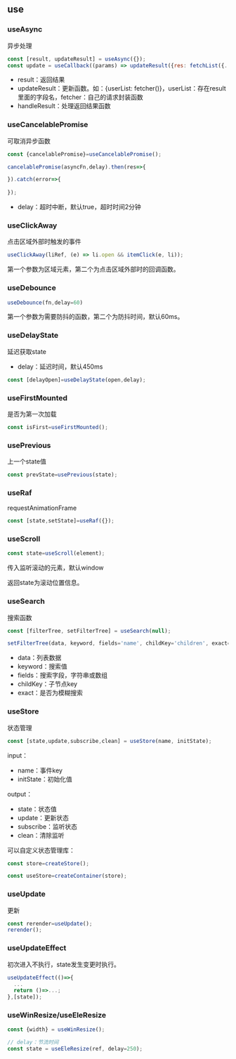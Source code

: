 ## use


### useAsync

异步处理

```jsx
const [result, updateResult] = useAsync({});
const update = useCallback((params) => updateResult({res: fetchList({...commonParams, ...params})}, handleResult), []);

```

- result：返回结果
- updateResult：更新函数。如：{userList: fetcher()}，userList：存在result里面的字段名，fetcher：自己的请求封装函数
- handleResult：处理返回结果函数

### useCancelablePromise

可取消异步函数

```jsx
const {cancelablePromise}=useCancelablePromise();

cancelablePromise(asyncFn,delay).then(res=>{

}).catch(error=>{
  
});

```

- delay：超时中断，默认true，超时时间2分钟

### useClickAway

点击区域外部时触发的事件

```jsx
useClickAway(liRef, (e) => li.open && itemClick(e, li));

```

第一个参数为区域元素，第二个为点击区域外部时的回调函数。

### useDebounce

```jsx
useDebounce(fn,delay=60)

```

第一个参数为需要防抖的函数，第二个为防抖时间，默认60ms。

### useDelayState

延迟获取state

- delay：延迟时间，默认450ms

```jsx
const [delayOpen]=useDelayState(open,delay);

```

### useFirstMounted

是否为第一次加载

```jsx
const isFirst=useFirstMounted();

```

### usePrevious

上一个state值

```jsx
const prevState=usePrevious(state);

```

### useRaf

requestAnimationFrame

```jsx
const [state,setState]=useRaf({});

```

### useScroll

```jsx
const state=useScroll(element);

```

传入监听滚动的元素，默认window

返回state为滚动位置信息。

### useSearch

搜索函数

```jsx
const [filterTree, setFilterTree] = useSearch(null);

setFilterTree(data, keyword, fields='name', childKey='children', exact=false);

```

- data：列表数据
- keyword：搜索值
- fields：搜索字段，字符串或数组
- childKey：子节点key
- exact：是否为模糊搜索

### useStore

状态管理

```jsx
const [state,update,subscribe,clean] = useStore(name, initState);

```

input：

- name：事件key
- initState：初始化值

output：

- state：状态值
- update：更新状态
- subscribe：监听状态
- clean：清除监听

可以自定义状态管理库：

```jsx
const store=createStore();

const useStore=createContainer(store);

```

### useUpdate

更新

```jsx
const rerender=useUpdate();
rerender();

```

### useUpdateEffect

初次进入不执行，state发生变更时执行。

```jsx
useUpdateEffect(()=>{
  ...
  return ()=>...;
},[state]);

```

### useWinResize/useEleResize

```jsx
const {width} = useWinResize();

// delay：节流时间
const state = useEleResize(ref, delay=250);

```
